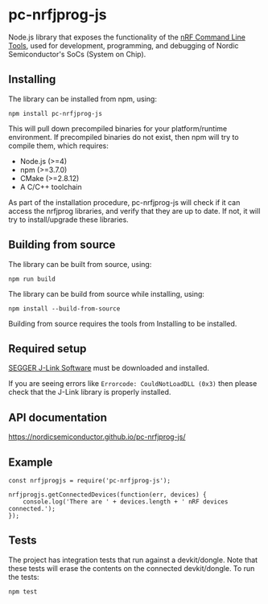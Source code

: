 # pc-nrfjprog-js

Node.js library that exposes the functionality of the [nRF Command Line Tools](https://www.nordicsemi.com/Software-and-Tools/Development-Tools/nRF-Command-Line-Tools), used for development, programming, and debugging of Nordic Semiconductor's SoCs (System on Chip).

## Installing

The library can be installed from npm, using:

    npm install pc-nrfjprog-js

This will pull down precompiled binaries for your platform/runtime environment. If precompiled binaries do not exist, then npm will try to compile them, which requires:

* Node.js (>=4)
* npm (>=3.7.0)
* CMake (>=2.8.12)
* A C/C++ toolchain

As part of the installation procedure, pc-nrfjprog-js will check if it can access the nrfjprog libraries, and verify that they are up to date. If not, it will try to install/upgrade these libraries.

## Building from source

The library can be built from source, using:

    npm run build

The library can be build from source while installing, using:

    npm install --build-from-source

Building from source requires the tools from Installing to be installed.

## Required setup

[SEGGER J-Link Software](https://www.segger.com/downloads/jlink/#J-LinkSoftwareAndDocumentationPack) must be downloaded and installed.

If you are seeing errors like `Errorcode: CouldNotLoadDLL (0x3)` then please check that the J-Link library is properly installed.

## API documentation

https://nordicsemiconductor.github.io/pc-nrfjprog-js/

## Example

```
const nrfjprogjs = require('pc-nrfjprog-js');

nrfjprogjs.getConnectedDevices(function(err, devices) {
    console.log('There are ' + devices.length + ' nRF devices connected.');
});
```

## Tests

The project has integration tests that run against a devkit/dongle. Note that these tests will erase the contents on the connected devkit/dongle. To run the tests:

    npm test
